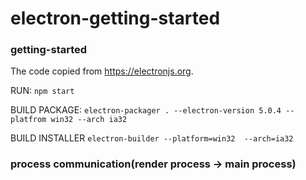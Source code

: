 # electron-getting-started

### getting-started
The code copied from https://electronjs.org.

RUN: 
	```npm start```
  
BUILD PACKAGE:
	```electron-packager . --electron-version 5.0.4 --platfrom win32 --arch ia32```
  
BUILD INSTALLER
	```electron-builder --platform=win32  --arch=ia32```
	
### process communication(render process -> main process)
